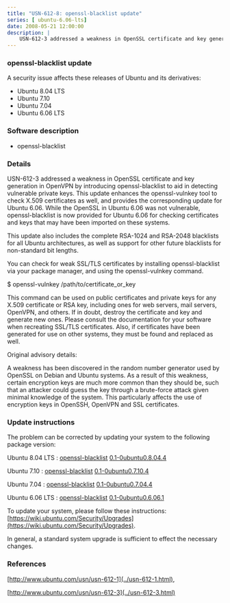 ```yaml
---
title: "USN-612-8: openssl-blacklist update"
series: [ ubuntu-6.06-lts]
date: 2008-05-21 12:00:00
description: |
    USN-612-3 addressed a weakness in OpenSSL certificate and key generation in OpenVPN by introducing openssl-blacklist to aid in detecting vulnerable private keys. This update enhances the openssl-vulnkey tool to check X.509 certificates as well, and provides the corresponding update for Ubuntu 6.06. While the OpenSSL in Ubuntu 6.06 was not vulnerable, openssl-blacklist is now provided for Ubuntu 6.06 for checking certificates and keys that may have been imported on these systems.
---
```


 
 
 


### openssl-blacklist update

A security issue affects these releases of Ubuntu and its derivatives:

* Ubuntu 8.04 LTS
* Ubuntu 7.10
* Ubuntu 7.04
* Ubuntu 6.06 LTS

### Software description

* openssl-blacklist 

### Details

USN-612-3 addressed a weakness in OpenSSL certificate and key generation in OpenVPN by introducing openssl-blacklist to aid in detecting vulnerable private keys. This update enhances the openssl-vulnkey tool to check X.509 certificates as well, and provides the corresponding update for Ubuntu 6.06. While the OpenSSL in Ubuntu 6.06 was not vulnerable, openssl-blacklist is now provided for Ubuntu 6.06 for checking certificates and keys that may have been imported on these systems.

This update also includes the complete RSA-1024 and RSA-2048 blacklists for all Ubuntu architectures, as well as support for other future blacklists for non-standard bit lengths.

You can check for weak SSL/TLS certificates by installing openssl-blacklist via your package manager, and using the openssl-vulnkey command.

$ openssl-vulnkey /path/to/certificate_or_key

This command can be used on public certificates and private keys for any X.509 certificate or RSA key, including ones for web servers, mail servers, OpenVPN, and others. If in doubt, destroy the certificate and key and generate new ones. Please consult the documentation for your software when recreating SSL/TLS certificates. Also, if certificates have been generated for use on other systems, they must be found and replaced as well.

Original advisory details:

 A weakness has been discovered in the random number generator used by OpenSSL on Debian and Ubuntu systems. As a result of this weakness, certain encryption keys are much more common than they should be, such that an attacker could guess the key through a brute-force attack given minimal knowledge of the system. This particularly affects the use of encryption keys in OpenSSH, OpenVPN and SSL certificates. 

### Update instructions

The problem can be corrected by updating your system to the following package version:

Ubuntu 8.04 LTS
 : [openssl-blacklist](https://launchpad.net/ubuntu/+source/openssl-blacklist) <span> [0.1-0ubuntu0.8.04.4](https://launchpad.net/ubuntu/+source/openssl-blacklist/0.1-0ubuntu0.8.04.4) </span> 

Ubuntu 7.10
 : [openssl-blacklist](https://launchpad.net/ubuntu/+source/openssl-blacklist) <span> [0.1-0ubuntu0.7.10.4](https://launchpad.net/ubuntu/+source/openssl-blacklist/0.1-0ubuntu0.7.10.4) </span> 

Ubuntu 7.04
 : [openssl-blacklist](https://launchpad.net/ubuntu/+source/openssl-blacklist) <span> [0.1-0ubuntu0.7.04.4](https://launchpad.net/ubuntu/+source/openssl-blacklist/0.1-0ubuntu0.7.04.4) </span> 

Ubuntu 6.06 LTS
 : [openssl-blacklist](https://launchpad.net/ubuntu/+source/openssl-blacklist) <span> [0.1-0ubuntu0.6.06.1](https://launchpad.net/ubuntu/+source/openssl-blacklist/0.1-0ubuntu0.6.06.1) </span> 

To update your system, please follow these instructions: [https://wiki.ubuntu.com/Security/Upgrades](https://wiki.ubuntu.com/Security/Upgrades).

In general, a standard system upgrade is sufficient to effect the necessary changes. 

### References

 
 [http://www.ubuntu.com/usn/usn-612-1](../usn-612-1.html), 

 [http://www.ubuntu.com/usn/usn-612-3](../usn-612-3.html)
 

